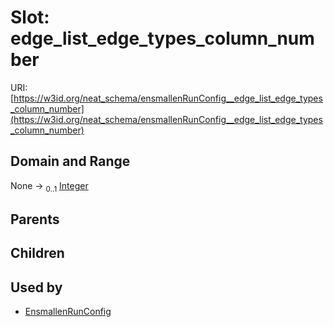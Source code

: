 
# Slot: edge_list_edge_types_column_number




URI: [https://w3id.org/neat_schema/ensmallenRunConfig__edge_list_edge_types_column_number](https://w3id.org/neat_schema/ensmallenRunConfig__edge_list_edge_types_column_number)


## Domain and Range

None &#8594;  <sub>0..1</sub> [Integer](types/Integer.md)

## Parents


## Children


## Used by

 * [EnsmallenRunConfig](EnsmallenRunConfig.md)
